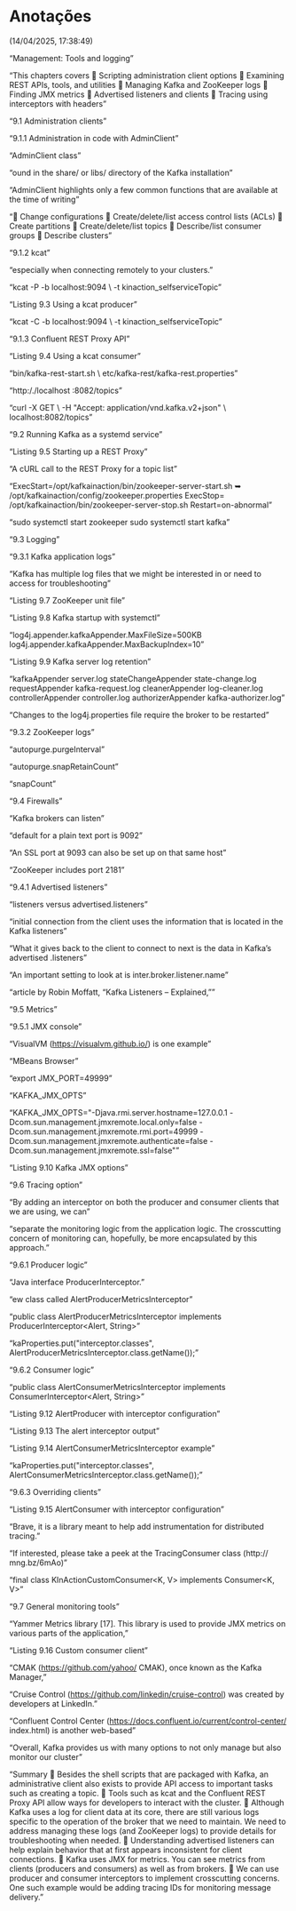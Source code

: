 # Anotações  
(14/04/2025, 17:38:49)

“Management: Tools and logging”

“This chapters covers  Scripting administration client options  Examining REST APIs, tools, and utilities  Managing Kafka and ZooKeeper logs  Finding JMX metrics  Advertised listeners and clients  Tracing using interceptors with headers”

“9.1 Administration clients”

“9.1.1 Administration in code with AdminClient”

“AdminClient class”

“ound in the share/ or libs/ directory of the Kafka installation”

“AdminClient highlights only a few common functions that are available at the time of writing”

“ Change configurations  Create/delete/list access control lists (ACLs)  Create partitions  Create/delete/list topics  Describe/list consumer groups  Describe clusters”

“9.1.2 kcat”

“especially when connecting remotely to your clusters.”

“kcat -P -b localhost:9094 \ -t kinaction_selfserviceTopic”

“Listing 9.3 Using a kcat producer”

“kcat -C -b localhost:9094 \ -t kinaction_selfserviceTopic”

“9.1.3 Confluent REST Proxy API”

“Listing 9.4 Using a kcat consumer”

“bin/kafka-rest-start.sh \ etc/kafka-rest/kafka-rest.properties”

“http:/./localhost :8082/topics”

“curl -X GET \ -H "Accept: application/vnd.kafka.v2+json" \ localhost:8082/topics”

“9.2 Running Kafka as a systemd service”

“Listing 9.5 Starting up a REST Proxy”

“A cURL call to the REST Proxy for a topic list”

“ExecStart=/opt/kafkainaction/bin/zookeeper-server-start.sh ➥ /opt/kafkainaction/config/zookeeper.properties ExecStop= /opt/kafkainaction/bin/zookeeper-server-stop.sh Restart=on-abnormal”

“sudo systemctl start zookeeper sudo systemctl start kafka”

“9.3 Logging”

“9.3.1 Kafka application logs”

“Kafka has multiple log files that we might be interested in or need to access for troubleshooting”

“Listing 9.7 ZooKeeper unit file”

“Listing 9.8 Kafka startup with systemctl”

“log4j.appender.kafkaAppender.MaxFileSize=500KB log4j.appender.kafkaAppender.MaxBackupIndex=10”

“Listing 9.9 Kafka server log retention”

“kafkaAppender server.log stateChangeAppender state-change.log requestAppender kafka-request.log cleanerAppender log-cleaner.log controllerAppender controller.log authorizerAppender kafka-authorizer.log”

“Changes to the log4j.properties file require the broker to be restarted”

“9.3.2 ZooKeeper logs”

“autopurge.purgeInterval”

“autopurge.snapRetainCount”

“snapCount”

“9.4 Firewalls”

“Kafka brokers can listen”

“default for a plain text port is 9092”

“An SSL port at 9093 can also be set up on that same host”

“ZooKeeper includes port 2181”

“9.4.1 Advertised listeners”

“listeners versus advertised.listeners”

“initial connection from the client uses the information that is located in the Kafka listeners”

“What it gives back to the client to connect to next is the data in Kafka’s advertised .listeners”

“An important setting to look at is inter.broker.listener.name”

“article by Robin Moffatt, “Kafka Listeners – Explained,””

“9.5 Metrics”

“9.5.1 JMX console”

“VisualVM (https://visualvm.github.io/) is one example”

“MBeans Browser”

“export JMX_PORT=49999”

“KAFKA_JMX_OPTS”

“KAFKA_JMX_OPTS="-Djava.rmi.server.hostname=127.0.0.1 -Dcom.sun.management.jmxremote.local.only=false -Dcom.sun.management.jmxremote.rmi.port=49999 -Dcom.sun.management.jmxremote.authenticate=false -Dcom.sun.management.jmxremote.ssl=false"”

“Listing 9.10 Kafka JMX options”

“9.6 Tracing option”

“By adding an interceptor on both the producer and consumer clients that we are using, we can”

“separate the monitoring logic from the application logic. The crosscutting concern of monitoring can, hopefully, be more encapsulated by this approach.”

“9.6.1 Producer logic”

“Java interface ProducerInterceptor.”

“ew class called AlertProducerMetricsInterceptor”

“public class AlertProducerMetricsInterceptor implements ProducerInterceptor<Alert, String>”

“kaProperties.put("interceptor.classes", AlertProducerMetricsInterceptor.class.getName());”

“9.6.2 Consumer logic”

“public class AlertConsumerMetricsInterceptor implements ConsumerInterceptor<Alert, String>”

“Listing 9.12 AlertProducer with interceptor configuration”

“Listing 9.13 The alert interceptor output”

“Listing 9.14 AlertConsumerMetricsInterceptor example”

“kaProperties.put("interceptor.classes", AlertConsumerMetricsInterceptor.class.getName());”

“9.6.3 Overriding clients”

“Listing 9.15 AlertConsumer with interceptor configuration”

“Brave, it is a library meant to help add instrumentation for distributed tracing.”

“If interested, please take a peek at the TracingConsumer class (http:// mng.bz/6mAo)”

“final class KInActionCustomConsumer<K, V> implements Consumer<K, V>”

“9.7 General monitoring tools”

“Yammer Metrics library [17]. This library is used to provide JMX metrics on various parts of the application,”

“Listing 9.16 Custom consumer client”

“CMAK (https://github.com/yahoo/ CMAK), once known as the Kafka Manager,”

“Cruise Control (https://github.com/linkedin/cruise-control) was created by developers at LinkedIn.”

“Confluent Control Center (https://docs.confluent.io/current/control-center/ index.html) is another web-based”

“Overall, Kafka provides us with many options to not only manage but also monitor our cluster”

“Summary  Besides the shell scripts that are packaged with Kafka, an administrative client also exists to provide API access to important tasks such as creating a topic.  Tools such as kcat and the Confluent REST Proxy API allow ways for developers to interact with the cluster.  Although Kafka uses a log for client data at its core, there are still various logs specific to the operation of the broker that we need to maintain. We need to address managing these logs (and ZooKeeper logs) to provide details for troubleshooting when needed.  Understanding advertised listeners can help explain behavior that at first appears inconsistent for client connections.  Kafka uses JMX for metrics. You can see metrics from clients (producers and consumers) as well as from brokers.  We can use producer and consumer interceptors to implement crosscutting concerns. One such example would be adding tracing IDs for monitoring message delivery.”